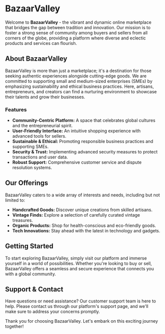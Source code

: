 # BazaarValley

Welcome to **BazaarValley** - the vibrant and dynamic online marketplace that bridges the gap between tradition and innovation. Our mission is to foster a strong sense of community among buyers and sellers from all corners of the globe, providing a platform where diverse and eclectic products and services can flourish.

## About BazaarValley

BazaarValley is more than just a marketplace; it's a destination for those seeking authentic experiences alongside cutting-edge goods. We are committed to supporting small and medium-sized enterprises (SMEs) by emphasizing sustainability and ethical business practices. Here, artisans, entrepreneurs, and creators can find a nurturing environment to showcase their talents and grow their businesses.

### Features

- **Community-Centric Platform:** A space that celebrates global cultures and the entrepreneurial spirit.
- **User-Friendly Interface:** An intuitive shopping experience with advanced tools for sellers.
- **Sustainable & Ethical:** Promoting responsible business practices and supporting SMEs.
- **Security & Trust:** Implementing advanced security measures to protect transactions and user data.
- **Robust Support:** Comprehensive customer service and dispute resolution systems.

## Our Offerings

BazaarValley caters to a wide array of interests and needs, including but not limited to:

- **Handcrafted Goods:** Discover unique creations from skilled artisans.
- **Vintage Finds:** Explore a selection of carefully curated vintage treasures.
- **Organic Products:** Shop for health-conscious and eco-friendly goods.
- **Tech Innovations:** Stay ahead with the latest in technology and gadgets.

## Getting Started

To start exploring BazaarValley, simply visit our platform and immerse yourself in a world of possibilities. Whether you're looking to buy or sell, BazaarValley offers a seamless and secure experience that connects you with a global community.

## Support & Contact

Have questions or need assistance? Our customer support team is here to help. Please contact us through our platform's support page, and we'll make sure to address your concerns promptly.

Thank you for choosing BazaarValley. Let's embark on this exciting journey together!

